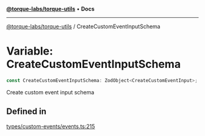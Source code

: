 [**@torque-labs/torque-utils**](../README.md) • **Docs**

***

[@torque-labs/torque-utils](../README.md) / CreateCustomEventInputSchema

# Variable: CreateCustomEventInputSchema

```ts
const CreateCustomEventInputSchema: ZodObject<CreateCustomEventInput>;
```

Create custom event input schema

## Defined in

[types/custom-events/events.ts:215](https://github.com/torque-labs/torque-utils/blob/fcba00c7b8994c0932484e8f489988b91291c603/types/custom-events/events.ts#L215)
